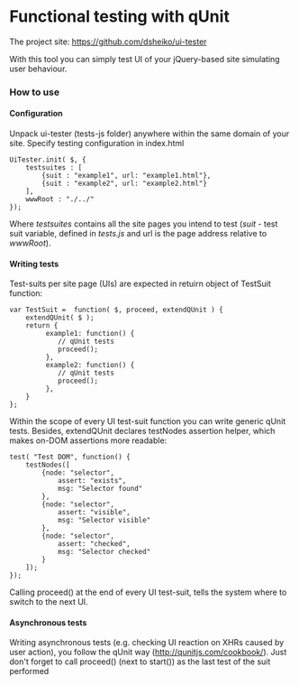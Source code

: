 # Functional testing with qUnit

The project site: https://github.com/dsheiko/ui-tester

With this tool you can simply test UI of your jQuery-based site simulating user behaviour.

### How to use

#### Configuration

Unpack ui-tester (tests-js folder) anywhere within the same domain of your site. Specify testing
configuration in index.html

    UiTester.init( $, {
        testsuites : [
            {suit : "example1", url: "example1.html"},
            {suit : "example2", url: "example2.html"}
        ],
        wwwRoot : "./../"
    });

Where *testsuites* contains all the site pages you intend to test (*suit* - test suit variable,
defined in *tests.js* and url is the page address relative to *wwwRoot*).

#### Writing tests

Test-suits per site page (UIs) are expected in retuirn object of TestSuit function:

    var TestSuit =  function( $, proceed, extendQUnit ) {
        extendQUnit( $ );
        return {
             example1: function() {
                // qUnit tests
                proceed();
             },
             example2: function() {
                // qUnit tests
                proceed();
             },
        }
    };

Within the scope of every UI test-suit function you can write generic qUnit tests.
Besides, extendQUnit declares testNodes assertion helper, which makes on-DOM assertions more readable:

    test( "Test DOM", function() {
        testNodes([
            {node: "selector",
                assert: "exists",
                msg: "Selector found"
            },
            {node: "selector",
                assert: "visible",
                msg: "Selector visible"
            },
            {node: "selector",
                assert: "checked",
                msg: "Selector checked"
            }
        ]);
    });

Calling proceed() at the end of every UI test-suit, tells the system where to switch to the next UI.

#### Asynchronous tests

Writing asynchronous tests (e.g. checking UI reaction on XHRs caused by user action), you
follow the qUnit way (http://qunitjs.com/cookbook/). Just don't forget to call proceed() (next
to start()) as the last test of the suit performed